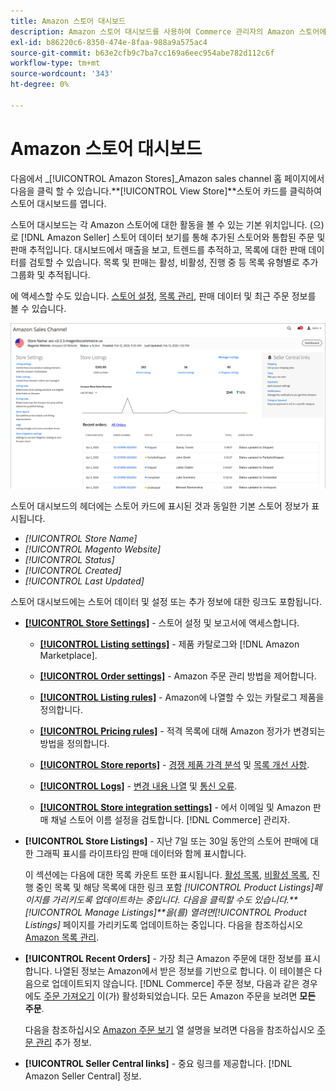 ```yaml
---
title: Amazon 스토어 대시보드
description: Amazon 스토어 대시보드를 사용하여 Commerce 관리자의 Amazon 스토어에 대한 활동을 봅니다.
exl-id: b86220c6-8350-474e-8faa-988a9a575ac4
source-git-commit: b63e2cfb9c7ba7cc169a6eec954abe782d112c6f
workflow-type: tm+mt
source-wordcount: '343'
ht-degree: 0%

---
```


# Amazon 스토어 대시보드

다음에서 _[!UICONTROL Amazon Stores]_Amazon sales channel 홈 페이지에서 다음을 클릭 할 수 있습니다.**[!UICONTROL View Store]**스토어 카드를 클릭하여 스토어 대시보드를 엽니다.

스토어 대시보드는 각 Amazon 스토어에 대한 활동을 볼 수 있는 기본 위치입니다. (으)로 [!DNL Amazon Seller] 스토어 데이터 보기를 통해 추가된 스토어와 통합된 주문 및 판매 추적입니다. 대시보드에서 매출을 보고, 트렌드를 추적하고, 목록에 대한 판매 데이터를 검토할 수 있습니다. 목록 및 판매는 활성, 비활성, 진행 중 등 목록 유형별로 추가 그룹화 및 추적됩니다.

에 액세스할 수도 있습니다. [스토어 설정](./ob-store-review.md), [목록 관리](./managing-product-listings.md), 판매 데이터 및 최근 주문 정보를 볼 수 있습니다.

![Amazon 스토어 대시보드](assets/amazon-store-dashboard.png)

스토어 대시보드의 헤더에는 스토어 카드에 표시된 것과 동일한 기본 스토어 정보가 표시됩니다.

- _[!UICONTROL Store Name]_
- _[!UICONTROL Magento Website]_
- _[!UICONTROL Status]_
- _[!UICONTROL Created]_
- _[!UICONTROL Last Updated]_

스토어 대시보드에는 스토어 데이터 및 설정 또는 추가 정보에 대한 링크도 포함됩니다.

- [**[!UICONTROL Store Settings]**](./ob-store-review.md) - 스토어 설정 및 보고서에 액세스합니다.

   - [**[!UICONTROL Listing settings]**](./listing-settings.md) - 제품 카탈로그와 [!DNL Amazon Marketplace].

   - [**[!UICONTROL Order settings]**](./order-settings.md) - Amazon 주문 관리 방법을 제어합니다.

   - [**[!UICONTROL Listing rules]**](./listing-rules.md) - Amazon에 나열할 수 있는 카탈로그 제품을 정의합니다.

   - [**[!UICONTROL Pricing rules]**](./pricing-products.md) - 적격 목록에 대해 Amazon 정가가 변경되는 방법을 정의합니다.

   - [**[!UICONTROL Store reports]**](./amazon-logs-reports.md) - [경쟁 제품 가격 분석](./competitive-price-analysis.md) 및 [목록 개선 사항](./listing-improvements.md).

   - [**[!UICONTROL Logs]**](./amazon-logs-reports.md) - [변경 내용 나열](./listing-changes-log.md) 및 [통신 오류](./communication-errors-log.md).

   - [**[!UICONTROL Store integration settings]**](./store-integration-settings.md) - 에서 이메일 및 Amazon 판매 채널 스토어 이름 설정을 검토합니다. [!DNL Commerce] 관리자.

- **[!UICONTROL Store Listings]** - 지난 7일 또는 30일 동안의 스토어 판매에 대한 그래픽 표시를 라이프타임 판매 데이터와 함께 표시합니다.

   이 섹션에는 다음에 대한 목록 카운트 또한 표시됩니다. [활성 목록](./active-listings.md), [비활성 목록](./inactive-listings.md), 진행 중인 목록 및 해당 목록에 대한 링크 포함 _[!UICONTROL Product Listings]_페이지를 가리키도록 업데이트하는 중입니다. 다음을 클릭할 수도 있습니다.**[!UICONTROL Manage Listings]**을(를) 열려면_[!UICONTROL Product Listings]_ 페이지를 가리키도록 업데이트하는 중입니다. 다음을 참조하십시오 [Amazon 목록 관리](./managing-product-listings.md).

- **[!UICONTROL Recent Orders]** - 가장 최근 Amazon 주문에 대한 정보를 표시합니다. 나열된 정보는 Amazon에서 받은 정보를 기반으로 합니다. 이 테이블은 다음으로 업데이트되지 않습니다. [!DNL Commerce] 주문 정보, 다음과 같은 경우에도 [주문 가져오기](./order-settings.md) 이(가) 활성화되었습니다. 모든 Amazon 주문을 보려면 **모든 주문**.

   다음을 참조하십시오 [Amazon 주문 보기](./amazon-orders-all.md) 열 설명을 보려면 다음을 참조하십시오 [주문 관리](./managing-orders.md) 추가 정보.

- **[!UICONTROL Seller Central links]** - 중요 링크를 제공합니다. [!DNL Amazon Seller Central] 정보.
